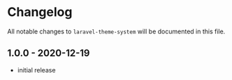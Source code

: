 # Changelog

All notable changes to `laravel-theme-system` will be documented in this file.

## 1.0.0 - 2020-12-19

- initial release

